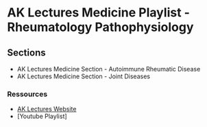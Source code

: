 # AK Lectures Medicine Playlist - Rheumatology Pathophysiology

## Sections

- AK Lectures Medicine Section - Autoimmune Rheumatic Disease
- AK Lectures Medicine Section - Joint Diseases

### Ressources

- [AK Lectures Website](https://aklectures.com/subject/medical/rheumatology/rheumatology-pathophysiology)
- [Youtube Playlist]

